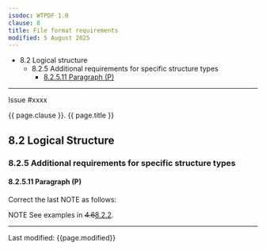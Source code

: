 ```yaml
---
isodoc: WTPDF 1.0
clause: 8
title: File format requirements
modified: 5 August 2025
---
```


<ul>
 <li>8.2 Logical structure
   <ul>
     <li>8.2.5 Additional requirements for specific structure types
       <ul>
        <li><a href="#H8.2.5.11">8.2.5.11 Paragraph (P)</a>
        </li>
      </ul>
    </li>
  </ul>
 </li>
</ul>
<hr>

<link rel="stylesheet" href="../assets/iso-style.css">
<div class="isostyle">
<div class="fixedpopup" id="issuelink">
	Issue #xxxx
</div>


<p class="fake-h1">{{ page.clause }}. {{ page.title }}</p>

<h2 id="H8.2">8.2 Logical Structure</h2>

<h3 id="H8.2.5">8.2.5 Additional requirements for specific structure types</h3>

<h4 id="H8.2.5.11">8.2.5.11 Paragraph (P)</h4>

<p class="location">Correct the last NOTE as follows:</p>

<p class="hangingindent">
NOTE See examples in <del onMouseEnter="mouseEnter(this)" data-issue="598">4.6</del><ins onMouseEnter="mouseEnter(this)" data-issue="589">8.2.2</ins>.
</p>


</div>

<hr>
<p class="footnote">Last modified: {{page.modified}}</p>
